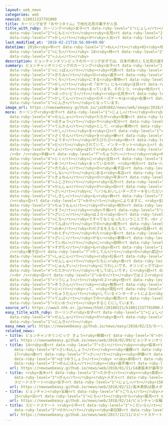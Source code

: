 ```yaml
---
layout: web_news
categories: web
newsid: k10011337791000
title: カーリング女子「おやつタイム」で地元北見の菓子が人気
title_with_ruby: カーリング<ruby>女子<rt data-ruby-level="1">じょし</rt></ruby>「おやつタイム」で<ruby>地元<rt
  data-ruby-level="2">じもと</rt></ruby><ruby>北見<rt data-ruby-level="2">きたみ</rt></ruby>の<ruby>菓子<rt
  data-ruby-level="7">かし</rt></ruby>が<ruby>人気<rt data-ruby-level="1">にんき</rt></ruby>
last_modified_at: '2018-02-21T18:56:00+09:00'
datetime: 2018<ruby>年<rt data-ruby-level="1">ねん</rt></ruby>02<ruby>月<rt data-ruby-level="1">がつ</rt></ruby>21<ruby>日<rt
  data-ruby-level="1">にち</rt></ruby> 18<ruby>時<rt data-ruby-level="2">じ</rt></ruby>56<ruby>分<rt
  data-ruby-level="2">ふん</rt></ruby>
description: ピョンチャンオリンピックのカーリング女子では、日本代表のＬＳ北見の選手たちがハーフタイムに口にする果物や菓子の「おやつ」にも注目が集まっています。その１つ、地元、北海道北見市の菓子店のチーズケーキは在庫がなくなるほどの人気となっています。
summary: ピョンチャンオリンピックのカーリング<ruby>女子<rt data-ruby-level="1">じょし</rt></ruby>では、<ruby>日本<rt
  data-ruby-level="1">にっぽん</rt></ruby><ruby>代表<rt data-ruby-level="3">だいひょう</rt></ruby>のＬＳ<ruby>北見<rt
  data-ruby-level="2">きたみ</rt></ruby>の<ruby>選手<rt data-ruby-level="4">せんしゅ</rt></ruby>たちがハーフタイムに<ruby>口<rt
  data-ruby-level="1">くち</rt></ruby>にする<ruby>果物<rt data-ruby-level="8">くだもの</rt></ruby>や<ruby>菓子<rt
  data-ruby-level="7">かし</rt></ruby>の「おやつ」にも<ruby>注目<rt data-ruby-level="3">ちゅうもく</rt></ruby>が<ruby>集<rt
  data-ruby-level="3">あつ</rt></ruby>まっています。その１つ、<ruby>地元<rt data-ruby-level="2">じもと</rt></ruby>、<ruby>北海道<rt
  data-ruby-level="2">ほっかいどう</rt></ruby><ruby>北見市<rt data-ruby-level="2">きたみし</rt></ruby>の<ruby>菓子店<rt
  data-ruby-level="7">かしてん</rt></ruby>のチーズケーキは<ruby>在庫<rt data-ruby-level="5">ざいこ</rt></ruby>がなくなるほどの<ruby>人気<rt
  data-ruby-level="1">にんき</rt></ruby>となっています。
image_url: https://newswebeasy.github.io/ja201802/news/web/image/2018/02/21/K10011337791_1802211835_1802211856_01_02.jpg
more: カーリング<ruby>女子<rt data-ruby-level="1">じょし</rt></ruby>の<ruby>中継<rt data-ruby-level="7">ちゅうけい</rt></ruby>では、ハーフタイムに<ruby>選手<rt
  data-ruby-level="4">せんしゅ</rt></ruby>たちが<ruby>栄養<rt data-ruby-level="4">えいよう</rt></ruby><ruby>補給<rt
  data-ruby-level="6">ほきゅう</rt></ruby>や<ruby>気分<rt data-ruby-level="2">きぶん</rt></ruby><ruby>転換<rt
  data-ruby-level="7">てんかん</rt></ruby>として、<ruby>果物<rt data-ruby-level="8">くだもの</rt></ruby>や<ruby>菓子<rt
  data-ruby-level="7">かし</rt></ruby>を<ruby>口<rt data-ruby-level="1">くち</rt></ruby>にしながら<ruby>作戦<rt
  data-ruby-level="4">さくせん</rt></ruby>を<ruby>練<rt data-ruby-level="3">ね</rt></ruby>る<ruby>様子<rt
  data-ruby-level="3">ようす</rt></ruby>がたびたび<ruby>映<rt data-ruby-level="6">うつ</rt></ruby>し<ruby>出<rt
  data-ruby-level="6">だ</rt></ruby>されていて、インターネット<ruby>上<rt data-ruby-level="1">じょう</rt></ruby>では「おやつタイム」などと<ruby>呼<rt
  data-ruby-level="6">よ</rt></ruby>ばれて<ruby>人気<rt data-ruby-level="1">にんき</rt></ruby>となっています。<br
  /><br /><ruby>中継<rt data-ruby-level="7">ちゅうけい</rt></ruby><ruby>映像<rt data-ruby-level="6">えいぞう</rt></ruby>をきっかけに<ruby>特<rt
  data-ruby-level="4">とく</rt></ruby>に<ruby>注目<rt data-ruby-level="3">ちゅうもく</rt></ruby>が<ruby>集<rt
  data-ruby-level="3">あつ</rt></ruby>まっているのが、<ruby>地元<rt data-ruby-level="2">じもと</rt></ruby>、<ruby>北見市<rt
  data-ruby-level="2">きたみし</rt></ruby>の<ruby>菓子店<rt data-ruby-level="7">かしてん</rt></ruby>のチーズケーキで、<ruby>市内<rt
  data-ruby-level="2">しない</rt></ruby>にある<ruby>本店<rt data-ruby-level="2">ほんてん</rt></ruby>には<ruby>去年<rt
  data-ruby-level="3">きょねん</rt></ruby>の<ruby>年末<rt data-ruby-level="4">ねんまつ</rt></ruby>、<ruby>藤澤<rt
  data-ruby-level="8">ふじさわ</rt></ruby><ruby>五月<rt data-ruby-level="8">さつき</rt></ruby><ruby>選手<rt
  data-ruby-level="4">せんしゅ</rt></ruby>が<ruby>訪<rt data-ruby-level="7">おとず</rt></ruby>れた<ruby>際<rt
  data-ruby-level="5">さい</rt></ruby>に「いつもおいしいチーズケーキをいただいてます」と<ruby>記<rt data-ruby-level="2">しる</rt></ruby>した<ruby>色紙<rt
  data-ruby-level="2">しきし</rt></ruby>も<ruby>飾<rt data-ruby-level="7">かざ</rt></ruby>られています。<br
  /><ruby>店<rt data-ruby-level="2">みせ</rt></ruby>によりますと、<ruby>全国<rt data-ruby-level="3">ぜんこく</rt></ruby>から<ruby>注文<rt
  data-ruby-level="3">ちゅうもん</rt></ruby>が<ruby>相次<rt data-ruby-level="3">あいつ</rt></ruby>いで、<ruby>数<rt
  data-ruby-level="2">すう</rt></ruby><ruby>千個<rt data-ruby-level="5">せんこ</rt></ruby>あった<ruby>在庫<rt
  data-ruby-level="5">ざいこ</rt></ruby>は２０<ruby>日<rt data-ruby-level="1">にち</rt></ruby>、１<ruby>日<rt
  data-ruby-level="1">にち</rt></ruby>ですべてなくなったということです。<br />このため２１<ruby>日<rt data-ruby-level="1">にち</rt></ruby>は<ruby>店舗<rt
  data-ruby-level="7">てんぽ</rt></ruby>での<ruby>販売<rt data-ruby-level="7">はんばい</rt></ruby>を<ruby>見合<rt
  data-ruby-level="2">みあ</rt></ruby>わせざるをえなくなり、<ruby>店員<rt data-ruby-level="3">てんいん</rt></ruby>が<ruby>訪<rt
  data-ruby-level="7">おとず</rt></ruby>れた<ruby>客<rt data-ruby-level="3">きゃく</rt></ruby>に<ruby>在庫<rt
  data-ruby-level="5">ざいこ</rt></ruby>がない<ruby>事情<rt data-ruby-level="5">じじょう</rt></ruby>を<ruby>丁寧<rt
  data-ruby-level="7">ていねい</rt></ruby>に<ruby>説明<rt data-ruby-level="4">せつめい</rt></ruby>する<ruby>姿<rt
  data-ruby-level="6">すがた</rt></ruby>も<ruby>見<rt data-ruby-level="1">み</rt></ruby>られました。<br
  /><ruby>菓子店<rt data-ruby-level="7">かしてん</rt></ruby>の<ruby>渡辺<rt data-ruby-level="8">わたなべ</rt></ruby><ruby>主人<rt
  data-ruby-level="3">しゅじん</rt></ruby><ruby>社長<rt data-ruby-level="2">しゃちょう</rt></ruby>は「<ruby>選手<rt
  data-ruby-level="4">せんしゅ</rt></ruby>たちに<ruby>食<rt data-ruby-level="2">た</rt></ruby>べてもらっているのは<ruby>純粋<rt
  data-ruby-level="7">じゅんすい</rt></ruby>にうれしいです。オリンピックでは<ruby>悔<rt data-ruby-level="7">く</rt></ruby>いのない<ruby>戦<rt
  data-ruby-level="4">たたか</rt></ruby>いをしてほしいです」と<ruby>話<rt data-ruby-level="2">はな</rt></ruby>していました。<br
  /><br /><ruby>店<rt data-ruby-level="2">みせ</rt></ruby>では２２<ruby>日<rt data-ruby-level="1">にち</rt></ruby>から<ruby>通常<rt
  data-ruby-level="5">つうじょう</rt></ruby>の２<ruby>倍<rt data-ruby-level="3">ばい</rt></ruby>の<ruby>増産<rt
  data-ruby-level="5">ぞうさん</rt></ruby><ruby>態勢<rt data-ruby-level="5">たいせい</rt></ruby>を<ruby>取<rt
  data-ruby-level="3">と</rt></ruby>って、<ruby>現在<rt data-ruby-level="5">げんざい</rt></ruby><ruby>中断<rt
  data-ruby-level="5">ちゅうだん</rt></ruby>しているインターネットによる<ruby>注文<rt data-ruby-level="3">ちゅうもん</rt></ruby>や<ruby>店舗<rt
  data-ruby-level="7">てんぽ</rt></ruby>での<ruby>販売<rt data-ruby-level="7">はんばい</rt></ruby>に<ruby>対応<rt
  data-ruby-level="5">たいおう</rt></ruby>することにしています。
source_url: https://www3.nhk.or.jp/news/html/20180221/k10011337791000.html
easy_title_with_ruby: カーリング<ruby>女子<rt data-ruby-level="1">じょし</rt></ruby> <ruby>選手<rt
  data-ruby-level="4">せんしゅ</rt></ruby>が<ruby>食<rt data-ruby-level="2">た</rt></ruby>べているチーズケーキが<ruby>人気<rt
  data-ruby-level="1">にんき</rt></ruby>
easy_news_url: https://newswebeasy.github.io/news/easy/2018/02/23/カーリング女子-選手が食べているチーズケーキが人気
related_news:
- title: ピョンチャンオリンピック きょう<ruby>開幕<rt data-ruby-level="6">かいまく</rt></ruby>
  url: https://newswebeasy.github.io/news/web/2018/02/09/ピョンチャンオリンピック-きょう開幕
- title: 14<ruby>歳<rt data-ruby-level="7">さい</rt></ruby><ruby>張本<rt data-ruby-level="5">ちょうほん</rt></ruby>が<ruby>最年少<rt
    data-ruby-level="4">さいねんしょう</rt></ruby><ruby>優勝<rt data-ruby-level="6">ゆうしょう</rt></ruby>
    17<ruby>歳<rt data-ruby-level="7">さい</rt></ruby><ruby>伊藤<rt data-ruby-level="8">いとう</rt></ruby>も<ruby>初優勝<rt
    data-ruby-level="6">はつゆうしょう</rt></ruby> <ruby>卓球<rt data-ruby-level="7">たっきゅう</rt></ruby><ruby>全日本<rt
    data-ruby-level="3">ぜんにほん</rt></ruby><ruby>選手権<rt data-ruby-level="6">せんしゅけん</rt></ruby>
  url: https://newswebeasy.github.io/news/web/2018/01/21/14歳張本が最年少優勝-17歳伊藤も初優勝-卓球全日本選手権
- title: <ruby>高木<rt data-ruby-level="2">たかぎ</rt></ruby><ruby>美帆<rt data-ruby-level="8">みほ</rt></ruby>は<ruby>銀<rt
    data-ruby-level="3">ぎん</rt></ruby><ruby>メダル<rt data-ruby-level="3">めだる</rt></ruby>
    スピードスケート<ruby>女子<rt data-ruby-level="1">じょし</rt></ruby>1500m
  url: https://newswebeasy.github.io/news/web/2018/02/12/高木美帆は銀メダル-スピードスケート女子1500m
- title: ピョンチャン<ruby>五輪<rt data-ruby-level="4">ごりん</rt></ruby>メダリストの<ruby>切手<rt data-ruby-level="2">きって</rt></ruby>シート
    15<ruby>日<rt data-ruby-level="1">にち</rt></ruby>から<ruby>販売<rt data-ruby-level="7">はんばい</rt></ruby>
  url: https://newswebeasy.github.io/news/web/2018/02/14/ピョンチャン五輪メダリストの切手シート-15日から販売
- title: スピードスケート <ruby>小平<rt data-ruby-level="3">こだいら</rt></ruby> 1000メートルで<ruby>世界<rt
    data-ruby-level="3">せかい</rt></ruby><ruby>新記録<rt data-ruby-level="4">しんきろく</rt></ruby>
  url: https://newswebeasy.github.io/news/web/2017/12/11/スピードスケート-小平-1000メートルで世界新記録
...
```

